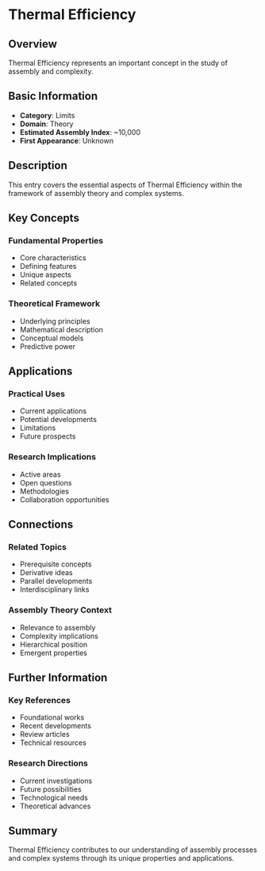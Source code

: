 # Thermal Efficiency

## Overview

Thermal Efficiency represents an important concept in the study of assembly and complexity.

## Basic Information

- **Category**: Limits
- **Domain**: Theory
- **Estimated Assembly Index**: ~10,000
- **First Appearance**: Unknown

## Description

This entry covers the essential aspects of Thermal Efficiency within the framework of assembly theory and complex systems.

## Key Concepts

### Fundamental Properties
- Core characteristics
- Defining features
- Unique aspects
- Related concepts

### Theoretical Framework
- Underlying principles
- Mathematical description
- Conceptual models
- Predictive power

## Applications

### Practical Uses
- Current applications
- Potential developments
- Limitations
- Future prospects

### Research Implications
- Active areas
- Open questions
- Methodologies
- Collaboration opportunities

## Connections

### Related Topics
- Prerequisite concepts
- Derivative ideas
- Parallel developments
- Interdisciplinary links

### Assembly Theory Context
- Relevance to assembly
- Complexity implications
- Hierarchical position
- Emergent properties

## Further Information

### Key References
- Foundational works
- Recent developments
- Review articles
- Technical resources

### Research Directions
- Current investigations
- Future possibilities
- Technological needs
- Theoretical advances

## Summary

Thermal Efficiency contributes to our understanding of assembly processes and complex systems through its unique properties and applications.
